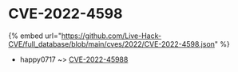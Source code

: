 # CVE-2022-4598
{% embed url="https://github.com/Live-Hack-CVE/full_database/blob/main/cves/2022/CVE-2022-4598.json" %}

* happy0717 ~> [CVE-2022-45988](https://www.alice-snow.ru/2022/database/cve-2022-4598/cve-2022-45988-happy0717)